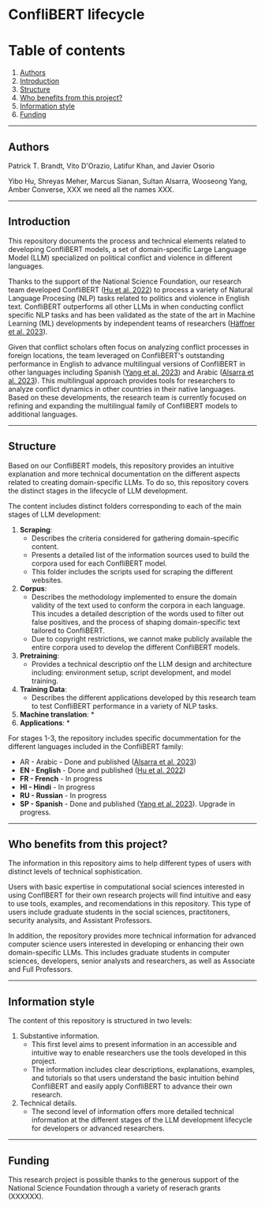 # ConfliBERT lifecycle

# Table of contents
1. [Authors](#authors)
2. [Introduction](#introduction)
3. [Structure](#structure)
4. [Who benefits from this project?](#audience)
5. [Information style](#information)
6. [Funding](#funding)

---

## Authors <a name="authors"></a>

Patrick T. Brandt, Vito D'Orazio, Latifur Khan, and Javier Osorio

Yibo Hu, Shreyas Meher, Marcus Sianan, Sultan Alsarra, Wooseong Yang, Amber Converse, XXX we need all the names XXX.


---

## Introduction <a name="introduction"></a>

This repository documents the process and technical elements related to developing ConfliBERT models, a set of domain-specific Large Language Model (LLM) specialized on political conflict and violence in different languages. 

Thanks to the support of the National Science Foundation, our research team developed ConfliBERT ([Hu et al. 2022](https://aclanthology.org/2022.naacl-main.400/)) to process a variety of Natural Language Procesing (NLP) tasks related to politics and violence in English text. ConfliBERT outperforms all other LLMs in when conducting conflict specific NLP tasks and has been validated as the state of the art in Machine Learning (ML) developments by independent teams of researchers ([Häffner et al. 2023](https://www.cambridge.org/core/journals/political-analysis/article/introducing-an-interpretable-deep-learning-approach-to-domainspecific-dictionary-creation-a-use-case-for-conflict-prediction/BB6AD7222954A1779D97AB319621DC7E)).

Given that conflict scholars often focus on analyzing conflict processes in foreign locations, the team leveraged on ConfliBERT's outstanding performance in English to advance multilingual versions of ConfliBERT in other languages including Spanish ([Yang et al. 2023](https://ieeexplore.ieee.org/document/10409883)) and Arabic ([Alsarra et al. 2023](https://aclanthology.org/2023.ranlp-1.11/#:~:text=2023.-,ConfliBERT%2DArabic%3A%20A%20Pre%2Dtrained%20Arabic%20Language%20Model%20for,%E2%80%93108%2C%20Varna%2C%20Bulgaria.)). This multilingual approach provides tools for researchers to analyze conflict dynamics in other countries in their native languages. Based on these developments, the research team is currently focused on refining and expanding the multilingual family of ConfliBERT models to additional languages.

---

## Structure <a name="structure"></a>

Based on our ConfliBERT models, this repository provides an intuitive explanation and more technical documentation on the different aspects related to creating domain-specific LLMs. To do so, this repository covers the distinct stages in the lifecycle of LLM development.

The content includes distinct folders corresponding to each of the main stages of LLM development:

1. **Scraping**:
   * Describes the criteria considered for gathering domain-specific content.
   * Presents a detailed list of the information sources used to build the corpora used for each ConfliBERT model.
   * This folder includes the scripts used for scraping the different websites.
2. **Corpus**:
   * Describes the methodology implemented to ensure the domain validity of the text used to conform the corpora in each language. This incudes a detailed description of the words used to filter out false positives, and the process of shaping domain-specific text tailored to ConfliBERT.
   * Due to copyright restrictions, we cannot make publicly available the entire corpora used to develop the different ConfliBERT models.
3. **Pretraining**:
   * Provides a technical descriptio onf the LLM design and architecture including: environment setup, script development, and model training.
4. **Training Data**:
   * Describes the different applications developed by this research team to test ConfliBERT performance in a variety of NLP tasks.
5. **Machine translation**:
   *
6. **Applications**:
   * 

For stages 1-3, the repository includes specific docummentation for the different languages included in the ConfliBERT family:

* AR - Arabic - Done and published ([Alsarra et al. 2023](https://aclanthology.org/2023.ranlp-1.11/#:~:text=2023.-,ConfliBERT%2DArabic%3A%20A%20Pre%2Dtrained%20Arabic%20Language%20Model%20for,%E2%80%93108%2C%20Varna%2C%20Bulgaria.))
* **EN - English** - Done and published ([Hu et al. 2022](https://aclanthology.org/2022.naacl-main.400/))
* **FR - French** - In progress
* **HI - Hindi** - In progress
* **RU - Russian** - In progress
* **SP - Spanish** - Done and published ([Yang et al. 2023](https://ieeexplore.ieee.org/document/10409883)). Upgrade in progress.

---

## Who benefits from this project? <a name="audience"></a>

The information in this repository aims to help different types of users with distinct levels of technical sophistication. 

Users with basic expertise in computational social sciences interested in using ConflBERT for their own research projects will find intuitive and easy to use tools, examples, and recomendations in this repository. This type of users include graduate students in the social sciences, practitoners, security analysits, and Assistant Professors. 

In addition, the repository provides more technical information for advanced computer science users interested in developing or enhancing their own domain-specific LLMs. This includes graduate students in computer sciences, developers, senior analysts and researchers, as well as Associate and Full Professors.



---

## Information style <a name="information"></a>

The content of this repository is structured in two levels:

1. Substantive information.
   * This first level aims to present information in an accessible and intuitive way to enable researchers use the tools developed in this project.
   * The information includes clear descriptions, explanations, examples, and tutorials so that users understand the basic intuition behind ConfliBERT and easily apply  ConfliBERT to advance their own research.  
2. Technical details.
   * The second level of information offers more detailed technical information at the different stages of the LLM development lifecycle for developers or advanced researchers.

---

## Funding  <a name="funding"></a>

This research project is possible thanks to the generous support of the National Science Foundation through a variety of reserach grants (XXXXXX).


